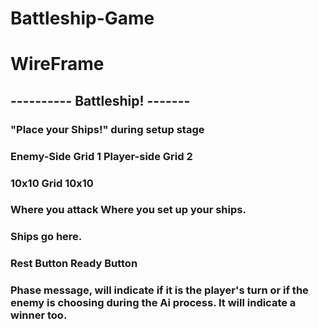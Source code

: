 # Battleship-Game

# WireFrame


## ---------- Battleship! -------


###                                     "Place your Ships!" during setup stage
### Enemy-Side Grid 1                   Player-side Grid 2
### 10x10 Grid                          10x10
### Where you attack                    Where you set up your ships.

### Ships go here.

### Rest Button                         Ready Button

### Phase message, will indicate if it is the player's turn or if the enemy is choosing during the Ai process. It will indicate a winner too.

### 